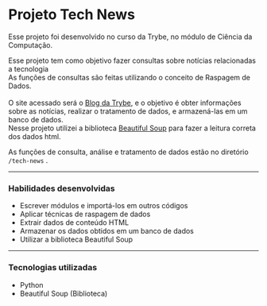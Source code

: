# Projeto Tech News
  Esse projeto foi desenvolvido no curso da Trybe, no módulo de Ciência da Computação.

  Esse projeto tem como objetivo fazer consultas sobre notícias relacionadas a tecnologia<br>
  As funções de consultas são feitas utilizando o conceito de Raspagem de Dados.
  <br><br>O site acessado será o <a href="https://blog.betrybe.com/">Blog da Trybe</a>, e o objetivo é obter informações sobre as notícias, realizar o tratamento de dados, e armazená-las em um banco de dados.
  <br>Nesse projeto utilizei a biblioteca <a href="https://beautiful-soup-4.readthedocs.io/en/latest/">Beautiful Soup</a> para fazer a leitura correta dos dados html.

  As funções de consulta, análise e tratamento de dados estão no diretório `/tech-news` .

---

### Habilidades desenvolvidas
- Escrever módulos e importá-los em outros códigos
- Aplicar técnicas de raspagem de dados
- Extrair dados de conteúdo HTML
- Armazenar os dados obtidos em um banco de dados
- Utilizar a biblioteca Beautiful Soup

---

### Tecnologias utilizadas
- Python
- Beautiful Soup (Biblioteca)
